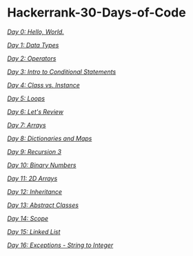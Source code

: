 # Hackerrank-30-Days-of-Code
*[Day 0: Hello, World.](https://github.com/ruturajjadhav07/Hackerrank-30-Days-of-Code/tree/main/Day%200%3A%20Hello%2C%20World.)*

*[Day 1: Data Types](https://github.com/ruturajjadhav07/Hackerrank-30-Days-of-Code/tree/main/Day%201%3A%20Data%20Types)*

*[Day 2: Operators](https://github.com/ruturajjadhav07/Hackerrank-30-Days-of-Code/tree/main/Day%202%3A%20Operators)*

*[Day 3: Intro to Conditional Statements](https://github.com/ruturajjadhav07/Hackerrank-30-Days-of-Code/tree/main/Day%203%3A%20Intro%20to%20Conditional%20Statements)*

*[Day 4: Class vs. Instance](https://github.com/ruturajjadhav07/Hackerrank-30-Days-of-Code/tree/main/Day%204%3A%20Class%20vs.%20Instance)*

*[Day 5: Loops](https://github.com/ruturajjadhav07/Hackerrank-30-Days-of-Code/tree/main/Day%205%3A%20Loops)*

*[Day 6: Let's Review](https://github.com/ruturajjadhav07/Hackerrank-30-Days-of-Code/tree/main/Day%206%3A%20Let's%20Review)*

*[Day 7: Arrays](https://github.com/ruturajjadhav07/Hackerrank-30-Days-of-Code/tree/main/Day%207%3A%20Arrays)*

*[Day 8: Dictionaries and Maps](https://github.com/ruturajjadhav07/Hackerrank-30-Days-of-Code/tree/main/Day%208%3A%20Dictionaries%20and%20Maps)*

*[Day 9: Recursion 3](https://github.com/ruturajjadhav07/Hackerrank-30-Days-of-Code/tree/main/Day%209%3A%20Recursion%203)*

*[Day 10: Binary Numbers](https://github.com/ruturajjadhav07/Hackerrank-30-Days-of-Code/tree/main/Day%2010%3A%20Binary%20Numbers)*

*[Day 11: 2D Arrays](https://github.com/ruturajjadhav07/Hackerrank-30-Days-of-Code/tree/main/Day%2011%3A%202D%20Arrays)*

*[Day 12: Inheritance](https://github.com/ruturajjadhav07/Hackerrank-30-Days-of-Code/tree/main/Day%2012%3A%20Inheritance)*

*[Day 13: Abstract Classes](https://github.com/ruturajjadhav07/Hackerrank-30-Days-of-Code/tree/main/Day%2013%3A%20Abstract%20Classes)*

*[Day 14: Scope](https://github.com/ruturajjadhav07/Hackerrank-30-Days-of-Code/tree/main/Day%2014%3A%20Scope)*

*[Day 15: Linked List](https://github.com/ruturajjadhav07/Hackerrank-30-Days-of-Code/tree/main/Day%2015%3A%20Linked%20List)*

*[Day 16: Exceptions - String to Integer](https://github.com/ruturajjadhav07/Hackerrank-30-Days-of-Code/tree/main/Day%2016%3A%20Exceptions%20-%20String%20to%20Integer)*
